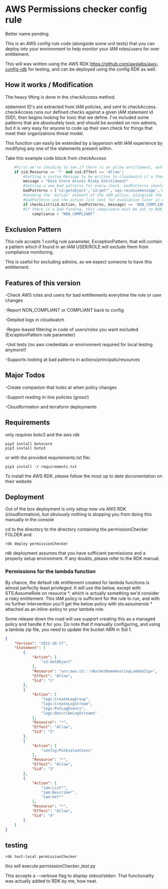 # AWS Permissions checker config rule

Better name pending.

This is an AWS config rule code (alongside some unit tests) that you can deploy into your environment to help monitor your IAM roles/users for over entitlement.

This will was written using the AWS RDK <https://github.com/awslabs/aws-config-rdk> for testing, and can be deployed using the config RDK as well.

## How it works / Modification

The heavy lifting is done in the checkAccess method.

statement ID's are extracted from IAM policies, and sent to checkAccess. checkAccess runs our defined checks against a given IAM statement id (SID), then begins looking for toxic that we define.
I've included some patterns that are absoloutely toxic and should be avoided on non-admins, but it is very easy for anyone to code up their own check for things that meet their organizations threat model.

This function can easily be extended by a layperson with IAM experience by modifying any one of the statements present within.

Take this example code block from checkAccess

```python
    #First we're checking to see if there is an allow entitlement, and if that entitlement applies to all resources (resource == '*')
    if sid.Resource == '*' and sid.Effect == 'Allow':
        #Setting a custom Message to be written to cloudwatch if a there is a finding
        message = "Data Store Access Risky Entitlement"
        #Setting a new bad patterns for every check. badPatterns should always be a list even if you want one.
        badPatterns = ['s3:getobject','s3:get*','sqs:receivemessage','dynamodb:GetItem','dynamodb:batchGetItem','dynamodb:getrecords', 'iam:passrole']
        #Sending the 'Action' element of the IAM policy, alongside the list of bad patterns and our logging message off to be checked
        #badPatterns and the action list sent for evaluation later in code get normalized to lowercase.
        if checkList(sid.Action, badPatterns, message) == 'NON_COMPLIANT':
        #If there is a bad finding, this compliance must be set to NON_COMPLIANT for config to mark it as such
            compliance = "NON_COMPLIANT"
```

## Exclusion Pattern

This rule accepts 1 config rule parameter, ExceptionPattern, that will contain a pattern which if found in an IAM USER/ROLE will exclude them from compliance monitoring.

This is useful for excluding admins, as we expect someone to have this entitlement.

## Features of this version

-Check AWS roles and users for bad entitlements everytime the role or user changes

-Report NON_COMPLIANT or COMPLIANT back to config

-Detailed logs in cloudwatch

-Regex-based filtering in code of users/roles you want excluded (ExceptionPattern rule parameter)

-Unit tests (no aws credentials or environment required for local testing anymore!)

-Supports looking at bad patterns in actions/principals/resources

## Major Todos

-Create companion that looks at when policy changes

-Support reading in-line policies (gross!)

-Cloudformation and terraform deployments

## Requirements

only requires boto3 and the aws rdk

```shell
pip3 install botocore
pip3 install boto3
```

or with the provided requirements.txt file:

```shell
pip3 install -r requirements.txt
```

To install the AWS RDK, please follow the most up to date documentation on their website

## Deployment

Out of the box deployment is only setup now via AWS RDK (cloudformation), but obviously nothing is stopping you from doing this manually in the console

cd to the directory to the directory containing the permissionChecker FOLDER and:

```shell
rdk deploy permissionChecker
```

rdk deployment assumes that you have sufficient permissions and a properly setup environment. If any doubts, please refer to the RDK manual.

### Permissions for the lambda function

By chance, the default rdk entitlement created for lambda functions is almost perfectly least privileged. It will use the below, except with STS:AssumeRole on resource *, which is actually something we'd consider a risky entitlement.
This IAM policy is sufficient for the rule to run, and with no further intervention you'll get the below policy with sts:assumerole * attached as an inline-policy to your lambda role.

Some release down the road will use support creating this as a managed policy and handle it for you. Do note that if manually configuring, and using a lambda zip file, you need to update the bucket ARN in Sid 1.

```json
{
    "Version": "2012-10-17",
    "Statement": [
        {
            "Action": [
                "s3:GetObject"
            ],
            "Resource": "arn:aws:s3:::<BucketNameHostingLambdaZip>",
            "Effect": "Allow",
            "Sid": "1"
        },
        {
            "Action": [
                "logs:CreateLogGroup",
                "logs:CreateLogStream",
                "logs:PutLogEvents",
                "logs:DescribeLogStreams"
            ],
            "Resource": "*",
            "Effect": "Allow",
            "Sid": "2"
        },
        {
            "Action": [
                "config:PutEvaluations"
            ],
            "Resource": "*",
            "Effect": "Allow",
            "Sid": "3"
        },
        {
            "Action": [
                "iam:List*",
                "iam:Describe*",
                "iam:Get*"
            ],
            "Resource": "*",
            "Effect": "Allow",
            "Sid": "4"
        }
    ]
}
```

## testing

```shell
rdk test-local permissionChecker
```

this will execute permissionChecker_test.py

This accepts a --verbose flag to display stdout/stderr. That functionality was actually added to RDK by me, how neat.
